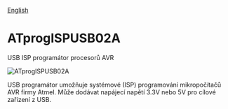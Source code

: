 
[English](./README.md)
<!--- module --->
# ATprogISPUSB02A
<!--- Emodule --->

<!--- subtitle ---> USB ISP programátor procesorů AVR <!--- Esubtitle --->

![ATprogISPUSB02A](/doc/img/ATprogISPUSB02A_QRcode.png)

<!--- description ---> USB programátor umožňuje systémové (ISP) programování mikropočítačů AVR firmy Atmel. Může dodávat napájecí napětí 3.3V nebo 5V pro cílové zařízení z USB.<!--- Edescription --->
            